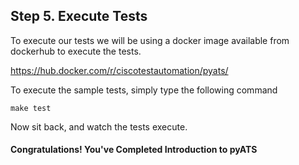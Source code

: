 ## Step 5. Execute Tests

To execute our tests we will be using a docker image available from dockerhub
to execute the tests.

https://hub.docker.com/r/ciscotestautomation/pyats/

To execute the sample tests, simply type the following command

```
make test
```

Now sit back, and watch the tests execute.  


#### Congratulations! You've Completed Introduction to pyATS
